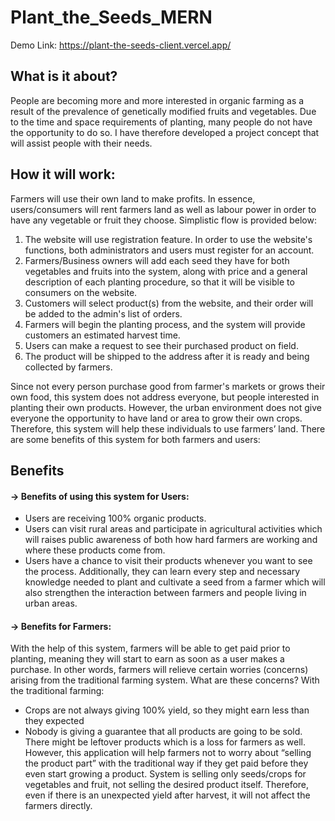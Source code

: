 # Plant_the_Seeds_MERN
Demo Link: https://plant-the-seeds-client.vercel.app/

## What is it about? ##
People are becoming more and more interested in organic farming as a result of the prevalence of genetically modified fruits and vegetables. Due to the time and space requirements of planting, many people do not have the opportunity to do so. I have therefore developed a project concept that will assist people with their needs.
## How it will work: ##
Farmers will use their own land to make profits. In essence, users/consumers will rent farmers land as well as labour power in order to have any vegetable or fruit they choose. Simplistic flow is provided below:
   
1. The website will use registration feature. In order to use the website's functions, both administrators and users must register for an account.
2. Farmers/Business owners will add each seed they have for both vegetables and fruits into the system, along with price and a general description of each planting procedure, so that it will be visible to consumers on the website.
3. Customers will select product(s) from the website, and their order will be added to the admin's list of orders.
4. Farmers will begin the planting process, and the system will provide customers an estimated harvest time.
5. Users can make a request to see their purchased product on field.
6. The product will be shipped to the address after it is ready and being collected by farmers.


Since not every person purchase good from farmer's markets or grows their own food, this system does not address everyone, but people interested in planting their own products. However, the urban environment does not give everyone the opportunity to have land or area to grow their own crops. Therefore, this system will help these individuals to use farmers’ land.
There are some benefits of this system for both farmers and users:

## Benefits ##
#### -> Benefits of using this system for Users:
- Users are receiving 100% organic products.
- Users can visit rural areas and participate in agricultural activities which
will raises public awareness of both how hard farmers are working and
where these products come from.
- Users have a chance to visit their products whenever you want to see the
process. Additionally, they can learn every step and necessary knowledge needed to plant and cultivate a seed from a farmer which will also strengthen the interaction between farmers and people living in urban areas.
 
#### -> Benefits for Farmers:
 
With the help of this system, farmers will be able to get paid prior to planting, meaning they will start to earn as soon as a user makes a purchase. In other words, farmers will relieve certain worries (concerns) arising from the traditional farming system. What are these concerns?
With the traditional farming:
 
- Crops are not always giving 100% yield, so they might earn less than they expected
- Nobody is giving a guarantee that all products are going to be sold. There might be leftover products which is a loss for farmers as well.
However, this application will help farmers not to worry about “selling the product part” with the traditional way if they get paid before they even start growing a product. System is selling only seeds/crops for vegetables and fruit, not selling the desired product itself. Therefore, even if there is an unexpected yield after harvest, it will not affect the farmers directly.
